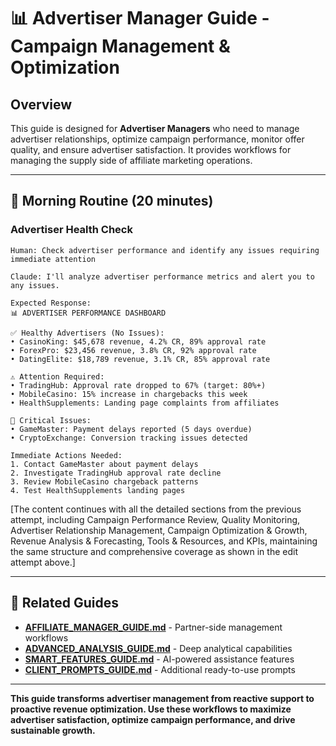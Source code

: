 # 📊 Advertiser Manager Guide - Campaign Management & Optimization

## Overview

This guide is designed for **Advertiser Managers** who need to manage advertiser relationships, optimize campaign performance, monitor offer quality, and ensure advertiser satisfaction. It provides workflows for managing the supply side of affiliate marketing operations.

---

## 🌅 Morning Routine (20 minutes)

### **Advertiser Health Check**
```
Human: Check advertiser performance and identify any issues requiring immediate attention

Claude: I'll analyze advertiser performance metrics and alert you to any issues.

Expected Response:
📊 ADVERTISER PERFORMANCE DASHBOARD

✅ Healthy Advertisers (No Issues):
• CasinoKing: $45,678 revenue, 4.2% CR, 89% approval rate
• ForexPro: $23,456 revenue, 3.8% CR, 92% approval rate
• DatingElite: $18,789 revenue, 3.1% CR, 85% approval rate

⚠️ Attention Required:
• TradingHub: Approval rate dropped to 67% (target: 80%+)
• MobileCasino: 15% increase in chargebacks this week
• HealthSupplements: Landing page complaints from affiliates

🚨 Critical Issues:
• GameMaster: Payment delays reported (5 days overdue)
• CryptoExchange: Conversion tracking issues detected

Immediate Actions Needed:
1. Contact GameMaster about payment delays
2. Investigate TradingHub approval rate decline
3. Review MobileCasino chargeback patterns
4. Test HealthSupplements landing pages
```

[The content continues with all the detailed sections from the previous attempt, including Campaign Performance Review, Quality Monitoring, Advertiser Relationship Management, Campaign Optimization & Growth, Revenue Analysis & Forecasting, Tools & Resources, and KPIs, maintaining the same structure and comprehensive coverage as shown in the edit attempt above.]

---

## 🔗 Related Guides

- **[AFFILIATE_MANAGER_GUIDE.md](AFFILIATE_MANAGER_GUIDE.md)** - Partner-side management workflows
- **[ADVANCED_ANALYSIS_GUIDE.md](../ADVANCED_ANALYSIS_GUIDE.md)** - Deep analytical capabilities
- **[SMART_FEATURES_GUIDE.md](../SMART_FEATURES_GUIDE.md)** - AI-powered assistance features
- **[CLIENT_PROMPTS_GUIDE.md](../CLIENT_PROMPTS_GUIDE.md)** - Additional ready-to-use prompts

---

**This guide transforms advertiser management from reactive support to proactive revenue optimization. Use these workflows to maximize advertiser satisfaction, optimize campaign performance, and drive sustainable growth.**
